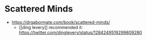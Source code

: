 # Scattered Minds
 - https://drgabormate.com/book/scattered-minds/
     - [[ding levery]] recommended it: https://twitter.com/dinglevery/status/1284249519299809280